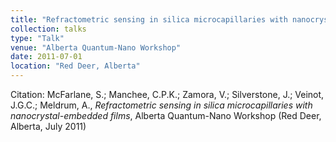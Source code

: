 ```yaml
---
title: "Refractometric sensing in silica microcapillaries with nanocrystal-embedded films"
collection: talks
type: "Talk"
venue: "Alberta Quantum-Nano Workshop​"
date: 2011-07-01
location: "Red Deer, Alberta"
---
```


Citation: McFarlane, S.; Manchee, C.P.K.; Zamora, V.; Silverstone, J.; Veinot, J.G.C.; Meldrum, A., *Refractometric sensing in silica microcapillaries with nanocrystal-embedded films*, Alberta Quantum-Nano Workshop​ (Red Deer, Alberta, July 2011)

